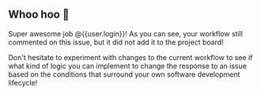 ## Whoo hoo 🎉

Super awesome job @{{user.login}}! As you can see, your workflow still commented on this issue, but it did not add it to the project board!

Don't hesitate to experiment with changes to the current workflow to see if what kind of logic you can implement to change the response to an issue based on the conditions that surround your own software development lifecycle!
